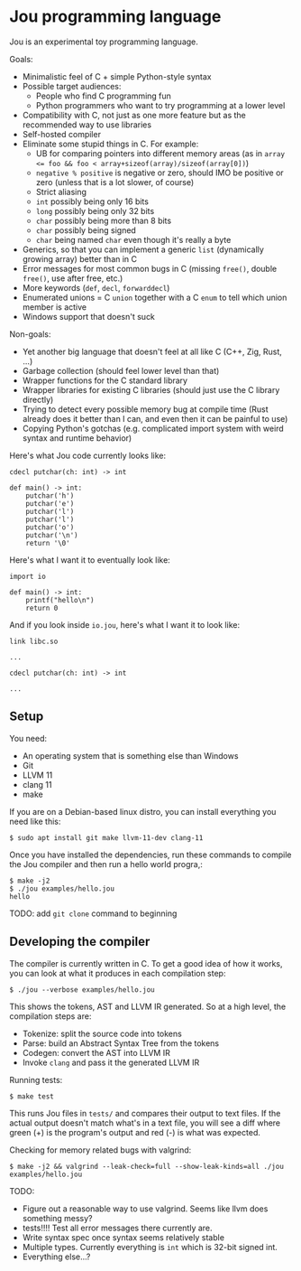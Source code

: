 # Jou programming language

Jou is an experimental toy programming language.

Goals:
- Minimalistic feel of C + simple Python-style syntax
- Possible target audiences:
    - People who find C programming fun
    - Python programmers who want to try programming at a lower level
- Compatibility with C, not just as one more feature but as the recommended way to use libraries
- Self-hosted compiler
- Eliminate some stupid things in C. For example:
    - UB for comparing pointers into different memory areas
        (as in `array <= foo && foo < array+sizeof(array)/sizeof(array[0])`)
    - `negative % positive` is negative or zero, should IMO be positive or zero
        (unless that is a lot slower, of course)
    - Strict aliasing
    - `int` possibly being only 16 bits
    - `long` possibly being only 32 bits
    - `char` possibly being more than 8 bits
    - `char` possibly being signed
    - `char` being named `char` even though it's really a byte
- Generics, so that you can implement a generic `list` (dynamically growing array)
    better than in C
- Error messages for most common bugs in C (missing `free()`, double `free()`, use after free, etc.)
- More keywords (`def`, `decl`, `forwarddecl`)
- Enumerated unions = C `union` together with a C `enum` to tell which union member is active
- Windows support that doesn't suck

Non-goals:
- Yet another big language that doesn't feel at all like C (C++, Zig, Rust, ...)
- Garbage collection (should feel lower level than that)
- Wrapper functions for the C standard library
- Wrapper libraries for existing C libraries (should just use the C library directly)
- Trying to detect every possible memory bug at compile time
    (Rust already does it better than I can, and even then it can be painful to use)
- Copying Python's gotchas
    (e.g. complicated import system with weird syntax and runtime behavior)

Here's what Jou code currently looks like:

```python3
cdecl putchar(ch: int) -> int

def main() -> int:
    putchar('h')
    putchar('e')
    putchar('l')
    putchar('l')
    putchar('o')
    putchar('\n')
    return '\0'
```

Here's what I want it to eventually look like:

```python3
import io

def main() -> int:
    printf("hello\n")
    return 0
```

And if you look inside `io.jou`, here's what I want it to look like:

```python3
link libc.so

...

cdecl putchar(ch: int) -> int

...
```


## Setup

You need:
- An operating system that is something else than Windows
- Git
- LLVM 11
- clang 11
- make

If you are on a Debian-based linux distro, you can install everything you need like this:

```
$ sudo apt install git make llvm-11-dev clang-11
```

Once you have installed the dependencies,
run these commands to compile the Jou compiler and then run a hello world progra,:

```
$ make -j2
$ ./jou examples/hello.jou
hello
```

TODO: add `git clone` command to beginning


## Developing the compiler

The compiler is currently written in C.
To get a good idea of how it works,
you can look at what it produces in each compilation step:

```
$ ./jou --verbose examples/hello.jou
```

This shows the tokens, AST and LLVM IR generated. So at a high level, the compilation steps are:
- Tokenize: split the source code into tokens
- Parse: build an Abstract Syntax Tree from the tokens
- Codegen: convert the AST into LLVM IR
- Invoke `clang` and pass it the generated LLVM IR

Running tests:

```
$ make test
```

This runs Jou files in `tests/` and compares their output to text files.
If the actual output doesn't match what's in a text file, you will see a diff where
green (+) is the program's output and red (-) is what was expected.

Checking for memory related bugs with valgrind:

```
$ make -j2 && valgrind --leak-check=full --show-leak-kinds=all ./jou examples/hello.jou
```

TODO:
- Figure out a reasonable way to use valgrind. Seems like llvm does something messy?
- tests!!!! Test all error messages there currently are.
- Write syntax spec once syntax seems relatively stable
- Multiple types. Currently everything is `int` which is 32-bit signed int.
- Everything else...?

